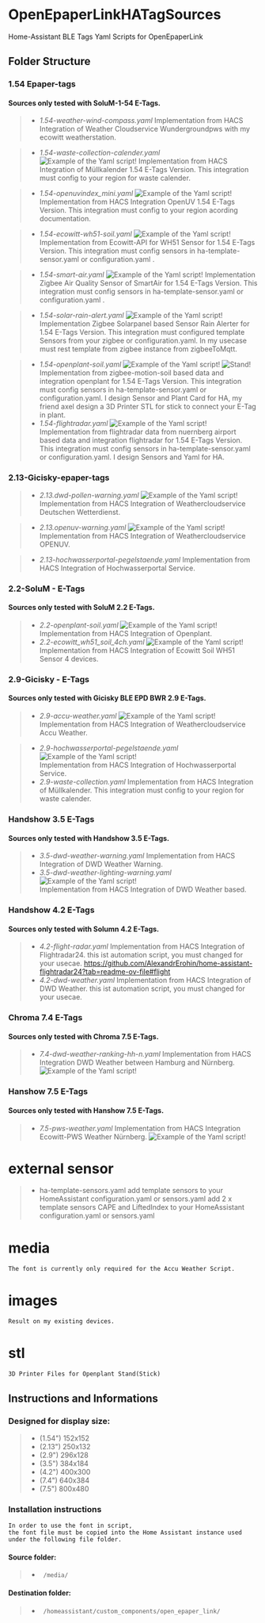 # OpenEpaperLinkHATagSources

Home-Assistant BLE Tags Yaml Scripts for OpenEpaperLink

## Folder Structure
### 1.54 Epaper-tags

#### Sources only tested with SoluM-1-54 E-Tags.
>- *1.54-weather-wind-compass.yaml*
   Implementation from HACS Integration of Weather Cloudservice Wundergroundpws with my ecowitt weatherstation.

>    - *1.54-waste-collection-calender.yaml*
![Example of the Yaml script!](/images/1.54-waste-collections-calender.png)
      Implementation from HACS Integration of Müllkalender 1.54 E-Tags Version.
      This integration must config to your region for waste calender.

>    - *1.54-openuvindex_mini.yaml*
![Example of the Yaml script!](/images/1.54.openuvindex_mini.png)
      Implementation from HACS Integration OpenUV 1.54 E-Tags Version.
      This integration must config to your region acording documentation.      

>    - *1.54-ecowitt-wh51-soil.yaml*
![Example of the Yaml script!](/images/1.54.ecowitt_wh51_soil_mini.png)
      Implementation from Ecowitt-API for WH51 Sensor for 1.54 E-Tags Version.
      This integration must config sensors in ha-template-sensor.yaml or configuration.yaml .      

>    - *1.54-smart-air.yaml*
![Example of the Yaml script!](/images/1.54-smart_air.png)
      Implementation Zigbee Air Quality Sensor of SmartAir for 1.54 E-Tags Version.
      This integration must config sensors in ha-template-sensor.yaml or configuration.yaml .      

>    - *1.54-solar-rain-alert.yaml*
![Example of the Yaml script!](/images/1.54-solar_rain_mini.jpg)
      Implementation Zigbee Solarpanel based Sensor Rain Alerter for 1.54 E-Tags Version.
      This integration must configured template Sensors from your zigbee or configuration.yaml.
      In my usecase must rest template from zigbee instance from zigbeeToMqtt.      

>    - *1.54-openplant-soil.yaml*
![Example of the Yaml script!](/images/1.54-openplant-motion-soil.jpg)
![Stand!](/images/1.54-openplant-stand.jpg)
      Implementation from zigbee-motion-soil based data and integration openplant for 1.54 E-Tags Version.
      This integration must config sensors in ha-template-sensor.yaml or configuration.yaml.
      I design Sensor and Plant Card for HA, my friend axel design a 3D Printer STL for stick to connect your E-Tag in plant.      
>    - *1.54-flightradar.yaml*
![Example of the Yaml script!](/images/1.54.flightradar.jpg)
      Implementation from flightradar data from nuernberg airport based data and integration flightradar for 1.54 E-Tags Version.
      This integration must config sensors in ha-template-sensor.yaml or configuration.yaml.
      I design Sensors and Yaml for HA.      

### 2.13-Gicisky-epaper-tags
>- *2.13.dwd-pollen-warning.yaml*
![Example of the Yaml script!](/images/2.13.dwd-pollenflug.jpg)        
        Implementation from HACS Integration of Weathercloudservice Deutschen Wetterdienst.

>- *2.13.openuv-warning.yaml*
![Example of the Yaml script!](/images/2.13.openuv.jpg)        
        Implementation from HACS Integration of Weathercloudservice OPENUV.

>- *2.13-hochwasserportal-pegelstaende.yaml*
        Implementation from HACS Integration of Hochwasserportal Service.
### 2.2-SoluM - E-Tags
#### Sources only tested with SoluM 2.2 E-Tags.
>- *2.2-openplant-soil.yaml*
![Example of the Yaml script!](/images/2.2.openplant-soil-soluM.jpg)        
        Implementation from HACS Integration of Openplant.
>- *2.2-ecowitt_wh51_soil_4ch.yaml*
![Example of the Yaml script!](/images/2.2.ecowitt_wh51_soil_4ch.jpg)        
        Implementation from HACS Integration of Ecowitt Soil WH51 Sensor 4 devices.
### 2.9-Gicisky - E-Tags
#### Sources only tested with Gicisky BLE EPD BWR 2.9 E-Tags.
>- *2.9-accu-weather.yaml*
![Example of the Yaml script!](/images/2.19.accuweather.jpg)        
        Implementation from HACS Integration of Weathercloudservice Accu Weather.

>- *2.9-hochwasserportal-pegelstaende.yaml*
![Example of the Yaml script!](/images/Wasserstand.svg)        
        Implementation from HACS Integration of Hochwasserportal Service.
>- *2.9-waste-collection.yaml*
        Implementation from HACS Integration of Müllkalender.
        This integration must config to your region for waste calender.  

### Handshow 3.5 E-Tags        
#### Sources only tested with Handshow 3.5 E-Tags.
>- *3.5-dwd-weather-warning.yaml*
        Implementation from HACS Integration of DWD Weather Warning.
>- *3.5-dwd-weather-lighting-warning.yaml*
![Example of the Yaml script!](/images/3.5.dwd-weather-lightning-warn.jpg)        
        Implementation from HACS Integration of DWD Weather based.        

### Handshow 4.2 E-Tags        
#### Sources only tested with Solumn 4.2 E-Tags.
>- *4.2-flight-radar.yaml*
        Implementation from HACS Integration of Flightradar24.
        this ist automation script, you must changed for your usecae.
        https://github.com/AlexandrErohin/home-assistant-flightradar24?tab=readme-ov-file#flight
>- *4.2-dwd-weather.yaml*
        Implementation from HACS Integration of DWD Weather.
        this ist automation script, you must changed for your usecae.
        
### Chroma 7.4 E-Tags        
#### Sources only tested with Chroma 7.5 E-Tags.
>- *7.4-dwd-weather-ranking-hh-n.yaml*
        Implementation from HACS Integration DWD Weather between Hamburg and Nürnberg.
![Example of the Yaml script!](/images/chroma75_dwd_ranking.png)  

### Hanshow 7.5 E-Tags        
#### Sources only tested with Hanshow 7.5 E-Tags.
>- *7.5-pws-weather.yaml*
        Implementation from HACS Integration Ecowitt-PWS Weather Nürnberg.
![Example of the Yaml script!](/images/7.5_hanshow_PWS.jpg)  

# external sensor
>- ha-template-sensors.yaml
        add template sensors to your HomeAssistant configuration.yaml or sensors.yaml
        add 2 x template sensors CAPE and LiftedIndex to your HomeAssistant configuration.yaml or sensors.yaml
# media
    The font is currently only required for the Accu Weather Script.
# images
    Result on my existing devices.
# stl
    3D Printer Files for Openplant Stand(Stick)    
## Instructions and Informations

### Designed for display size:
 >   - (1.54") 152x152 
 >   - (2.13") 250x132 
 >   - (2.9")  296x128
 >   - (3.5")  384x184
 >   - (4.2")  400x300
 >   - (7.4")  640x384
 >   - (7.5")  800x480
  
 
### Installation instructions
    In order to use the font in script, 
    the font file must be copied into the Home Assistant instance used under the following file folder.

#### Source folder: 
>-      /media/
#### Destination folder: 
>-      /homeassistant/custom_components/open_epaper_link/
